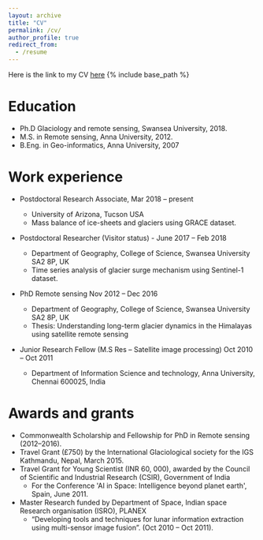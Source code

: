 ```yaml
---
layout: archive
title: "CV"
permalink: /cv/
author_profile: true
redirect_from:
  - /resume
---
```


Here is the link to my CV [here](./files/Lavanya_ashokkumar_CV_Dec2018.pdf)
{% include base_path %}

Education
======

* Ph.D Glaciology and remote sensing, Swansea University, 2018. 
* M.S. in Remote sensing, Anna University, 2012. 
* B.Eng. in Geo-informatics, Anna University, 2007


Work experience
======
* Postdoctoral Research Associate, Mar 2018 – present
	* University of Arizona, Tucson USA
	* Mass balance of ice-sheets and glaciers using GRACE dataset.

* Postdoctoral Researcher  (Visitor status) - June 2017 – Feb 2018
	* Department of Geography, College of Science, Swansea University SA2 8P, UK
	* Time series analysis of glacier surge mechanism using Sentinel-1 dataset.

* PhD Remote sensing Nov 2012 – Dec 2016
	* Department of Geography, College of Science, Swansea University SA2 8P, UK
	* Thesis: Understanding long-term glacier dynamics in the Himalayas using satellite remote sensing

* Junior Research Fellow (M.S Res – Satellite image processing) Oct 2010 – Oct 2011
	* Department of Information Science and technology, Anna University, Chennai 600025, India
  
Awards and grants
======
* Commonwealth Scholarship and Fellowship for PhD in Remote sensing (2012–2016).
* Travel Grant (£750) by the International Glaciological society for the IGS Kathmandu, Nepal, March 2015.
* Travel Grant for Young Scientist (INR 60, 000), awarded by the Council of Scientific and Industrial Research (CSIR), Government of India 
	* For the Conference 'AI in Space: Intelligence beyond planet earth', Spain, June 2011.
* Master Research funded by Department of Space, Indian space Research organisation (ISRO), PLANEX 
	* “Developing tools and techniques for lunar information extraction using multi-sensor image fusion”. (Oct 2010 – Oct 2011).


